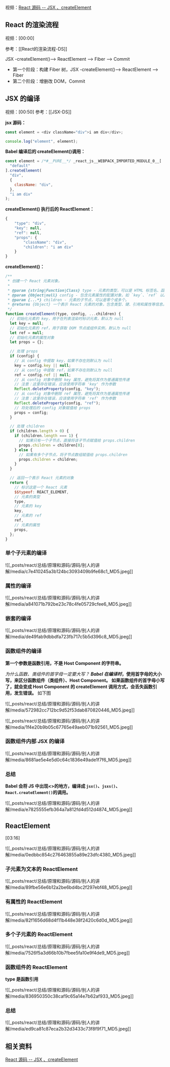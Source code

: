 视频：[React 源码 -- JSX 、createElement](https://www.bilibili.com/video/BV1ZE3ReBELQ/?share_source=copy_web&vd_source=9c1e19a73fa7bd23bb37aa8d7467d862)

## React 的渲染流程

视频：[00:00]

参考：[[React的渲染流程-DS]]

JSX -createElement()--> ReactElement --> Fiber --> Commit

- 第一个阶段：构建 Fiber 树，JSX -createElement()--> ReactElement --> Fiber
- 第二个阶段：增删改 DOM，Commit

## JSX 的编译

视频：[00:50]
参考：[[JSX-DS]]

**jsx 源码：**

```js
const element = <div className="div">i am div</div>;

console.log("element", element);
```

**Babel 编译后的 createElement()调用：**

```js
const element = /*#__PURE__*/ _react_js__WEBPACK_IMPORTED_MODULE_0__[
  "default"
].createElement(
  "div",
  {
    className: "div",
  },
  "i am div"
);
```

**createElement() 执行后的 ReactElement：**

```js
{
    "type": "div",
    "key": null,
    "ref": null,
    "props": {
        "className": "div",
        "children": "i am div"
    }
}
```

**createElement()：**

```js
/**
 * 创建一个 React 元素对象。
 *
 * @param {string|Function|Class} type - 元素的类型，可以是 HTML 标签名、函数组件或类组件。
 * @param {Object|null} config - 包含元素属性的配置对象，如 `key`、`ref` 以及其他自定义属性。
 * @param {...*} children - 元素的子节点，可以是零个或多个。
 * @returns {Object} 一个表示 React 元素的对象，包含类型、键、引用和属性等信息。
 */
function createElement(type, config, ...children) {
  // 初始化元素的 key，用于在列表渲染时标识元素，默认为 null
  let key = null;
  // 初始化元素的 ref，用于获取 DOM 节点或组件实例，默认为 null
  let ref = null;
  // 初始化元素的属性对象
  let props = {};

  // 处理 props
  if (config) {
    // 从 config 中提取 key，如果不存在则默认为 null
    key = config.key || null;
    // 从 config 中提取 ref，如果不存在则默认为 null
    ref = config.ref || null;
    // 从 config 对象中删除 key 属性，避免将其作为普通属性传递
    // 注意：这里存在错误，应该使用字符串 'key' 作为参数
    Reflect.deleteProperty(config, "key");
    // 从 config 对象中删除 ref 属性，避免将其作为普通属性传递
    // 注意：这里存在错误，应该使用字符串 'ref' 作为参数
    Reflect.deleteProperty(config, "ref");
    // 将处理后的 config 对象赋值给 props
    props = config;
  }

  // 处理 children
  if (children.length > 0) {
    if (children.length === 1) {
      // 如果只有一个子节点，直接将该子节点赋值给 props.children
      props.children = children[0];
    } else {
      // 如果有多个子节点，将子节点数组赋值给 props.children
      props.children = children;
    }
  }

  // 返回一个表示 React 元素的对象
  return {
    // 标识这是一个 React 元素
    $$typeof: REACT_ELEMENT,
    // 元素的类型
    type,
    // 元素的 key
    key,
    // 元素的 ref
    ref,
    // 元素的属性
    props,
  };
}
```

### 单个子元素的编译

![[_posts/react/总结/原理和源码/源码/别人的讲解/media/c7e410245a3b124bc3093409b9fe68c1_MD5.jpeg]]

### 属性的编译

![[_posts/react/总结/原理和源码/源码/别人的讲解/media/a841071b792be23c78c4fe05729cfee6_MD5.jpeg]]

### 嵌套的编译

![[_posts/react/总结/原理和源码/源码/别人的讲解/media/de49fab9dbbdfa723fb717c5b5d396c8_MD5.jpeg]]

### 函数组件的编译

**第一个参数是函数引用，不是 Host Component 的字符串。**

_为什么函数、类组件的首字母一定要大写？_ **_Babel 在编译时_，使用首字母的大小写，来区分函数组件（类组件）、Host Component。 如果函数组件的首字母小写了，就会变成 Host Component 的 createElement 调用方式，会丢失函数引用，发生错误。** 如下图

![[_posts/react/总结/原理和源码/源码/别人的讲解/media/572982cc712bc9d52f53dab870820446_MD5.jpeg]]

![[_posts/react/总结/原理和源码/源码/别人的讲解/media/1f4e20b9b05c67765e49aeb071b92561_MD5.jpeg]]

### 函数组件内部 JSX 的编译

![[_posts/react/总结/原理和源码/源码/别人的讲解/media/8681ae5e4e5d0c64c1836e49ade1f7f6_MD5.jpeg]]

### 总结

**Babel 会将 JS 中出现<>的地方，编译成 `jsx()`、`jsxs()`、`React.createElement()`的调用。**

![[_posts/react/总结/原理和源码/源码/别人的讲解/media/e7825555efb364a7a812fd4d512d4874_MD5.jpeg]]

## ReactElement

[03:16]

![[_posts/react/总结/原理和源码/源码/别人的讲解/media/0edbbc854c276463855a89e23dfc4380_MD5.jpeg]]

### 子元素为文本的 ReactElement

![[_posts/react/总结/原理和源码/源码/别人的讲解/media/89fbe56e6b12a2be6bd4bc2f297ebf48_MD5.jpeg]]

### 有属性的 ReactElement

![[_posts/react/总结/原理和源码/源码/别人的讲解/media/82f1656d68d4f11b448e38f2420c6d0d_MD5.jpeg]]

### 多个子元素的 ReactElement

![[_posts/react/总结/原理和源码/源码/别人的讲解/media/7526f5a3d66b10b7fbee5fa10e9f4de9_MD5.jpeg]]

### 函数组件的 ReactElement

**type 是函数引用**

![[_posts/react/总结/原理和源码/源码/别人的讲解/media/836950350c38caf9c65a14e7b62af933_MD5.jpeg]]

### 总结

![[_posts/react/总结/原理和源码/源码/别人的讲解/media/ed9ca81c87eca2b32d3433c73f8f9f71_MD5.jpeg]]

## 相关资料

[React 源码 -- JSX 、createElement](https://www.bilibili.com/video/BV1ZE3ReBELQ/?share_source=copy_web&vd_source=9c1e19a73fa7bd23bb37aa8d7467d862)

